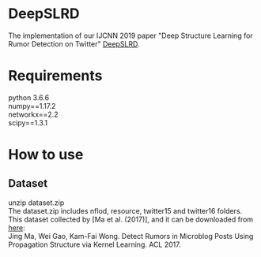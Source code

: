 # DeepSLRD
The implementation of our IJCNN 2019 paper "Deep Structure Learning for Rumor Detection on Twitter" [DeepSLRD](https://www.researchgate.net/publication/336169139_Deep_Structure_Learning_for_Rumor_Detection_on_Twitter).
# Requirements
python 3.6.6  
numpy==1.17.2  
networkx==2.2  
scipy==1.3.1
# How to use
## Dataset
unzip dataset.zip  
The dataset.zip includes nflod, resource, twitter15 and twitter16 folders. This dataset collected by [Ma et al. (2017)], and it can be downloaded from [here](https://www.dropbox.com/s/7ewzdrbelpmrnxu/rumdetect2017.zip?dl=0):  
Jing Ma, Wei Gao, Kam-Fai Wong. Detect Rumors in Microblog Posts Using Propagation Structure via Kernel Learning. ACL 2017.  
